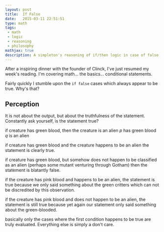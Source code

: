 ```yaml
---
layout: post
title:  If False
date:   2015-03-11 22:51:51
type: math
tags:
 - math
 - logic
 - reasoning
 - philosophy
mathjax: true
description: A simpleton's reasoning of if/then logic in case of false hits
---
```

After a inspiring dinner with the founder of Clinck, I've just resumed my 
week's reading. I'm covering math... the basics... conditional statements.

Fairly quickly I stumble upon the `if false` cases which always appear to be
true. Why's that?

## Perception
It is not about the output, but about the truthfulness of the statement. 
Constantly ask yourself, is the statement true?

if creature has green blood, then the creature is an alien
$p$ has green blood
$q$ is an alien

if creature has green blood and the creature happens to be an alien the 
statement is clearly true.

if creature has green blood, but somehow does not happen to be classified as an
alien (perhaps some mutant venturing through Gotham) then the statement is
blatantly false.

if the creature has pink blood and happens to be an alien, the statement is
true because we only said something about the green critters which can not be
discredited by this observation.

if the creature has pink blood and does not happen to be an alien, the 
statement is still true because yet again our statement only said something
about the green-blooded.

basically only the cases where the first condition happens to be true are truly
evaluated. Everything else is simply a don't care.
